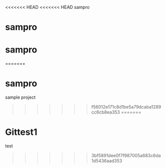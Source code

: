 <<<<<<< HEAD
<<<<<<< HEAD
sampro
# sampro
# sampro
=======
# sampro
sample project
>>>>>>> f56012e171c8d1be5a79dcaba1289cc6cb8ea353
=======
# Gittest1
test
>>>>>>> 3bf5891dee0f7f987005a683c6da1d5436aad353
